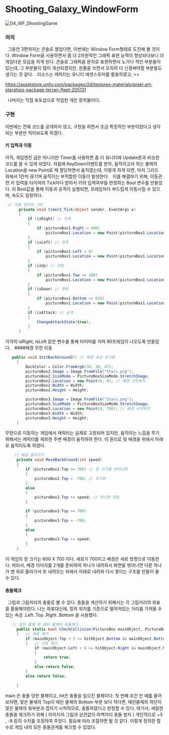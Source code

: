 # Shooting_Galaxy_WindowForm
 
![04_WF_ShootingGame](https://user-images.githubusercontent.com/65384983/177000912-7b52d2fc-2b5a-446f-bd07-36b33470ae5f.gif)


### 의의
 
그동안 3편까지는 콘솔로 했었다면, 이번에는 Window Form형태로 도전해 볼 것이다.
Window Form을 사용하면서 좀 더 2차원적인 그래픽 표현 능력이 향상되다보니 더 게임다운 모습을 하게 된다.
콘솔로 그래픽을 문자로 표현하면서 노가다 적인 부분들이 있는데,
그 부분들이 많이 개선되겠지만, 윈폼을 쓰면서 오히려 더 신경써야할 부분들도 생기는 것 같다.
 
리소스는 캐릭터는 유니티 에셋스토어를 활용하였고, >>

https://assetstore.unity.com/packages/2d/textures-materials/pixel-art-starships-package-terran-fleet-205131

 
나머지는 직접 포토샵으로 작업한 개인 창작물이다.

### 구현
이번에는 전체 코드를 공개하지 않고, 구현을 하면서 조금 특징적인 부분이었다고 생각되는 부분만
적어보도록 하겠다.
 
#### 키 입력과 이동
아직, 게임엔진 급은 아니지만 Timer를 사용하면 좀 더 유니티에 Update문과 비슷한 코드를 쓸 수 있게 되었다.
처음에 KeyDown이벤트를 받아, 움직이고자 하는 물체의 Location을 new Point로 재 할당하면서 움직였는데,
이렇게 하게 되면, 마치 그리드 위에서 1칸씩 끊기며 움직이는 부적합한 이동이 발생한다.
 
이를 해결하기 위해, 이동관련 키 입력을 타이머의 Tick마다 받아서 키의 입력여부를 판정하는
Bool 변수를 만들었다. 이 Bool값을 통해 이동과 공격이 실행되면, 프레임마다 부드럽게 이동시킬 수 있으며,
속도도 일정하다.

  ```C#
   // 이동 타이머 기반
        private void timer2_Tick(object sender, EventArgs e)
        {
            if (isRight) // 우측
            {
                if (pictureBox1.Right < 600)
                    pictureBox1.Location = new Point(pictureBox1.Location.X + 2, pictureBox1.Location.Y);
            }
            if (isLeft) // 좌측
            {
                if (pictureBox1.Left > 0)
                    pictureBox1.Location = new Point(pictureBox1.Location.X - 2, pictureBox1.Location.Y);
            }
            if (isUp) // 전방
            {
                if (pictureBox1.Top >= 300)
                    pictureBox1.Location = new Point(pictureBox1.Location.X, pictureBox1.Location.Y - 2);
            }
            if (isDown) // 후방
            {
                if (pictureBox1.Bottom <= 650)
                    pictureBox1.Location = new Point(pictureBox1.Location.X, pictureBox1.Location.Y + 2);
            }
            if (isAttack) // 공격
            {
                ChangeAttackState(true);
            }
        }
   ```
        
각각의 isRight, isLeft 같은 변수를 통해 타이머를 거쳐 90프레임이 나오도록 만들었다.
 
####배경 무한 이동

   ```C#
      public void InitBackGround2() // 배경 속성 초기화
        {
            BackColor = Color.FromArgb(38, 38, 67);
            pictureBox2.Image = Image.FromFile("Stars.png");
            pictureBox2.SizeMode = PictureBoxSizeMode.StretchImage;
            pictureBox2.Location = new Point(0, 0); // 배경 시작위치
            pictureBox2.Width = Width;
            pictureBox2.Height = Height;

            pictureBox3.Image = Image.FromFile("Stars.png");
            pictureBox3.SizeMode = PictureBoxSizeMode.StretchImage;
            pictureBox3.Location = new Point(0, 700); // 배경 시작위치
            pictureBox3.Width = Width;
            pictureBox3.Height = Height;
        }
   ```
무한으로 이동하는 게임에서 캐릭터는 실제로 고정되어 있지만, 움직이는 느낌을 주기 위해서는
캐릭터를 제외한 주변 배경이 움직여야 한다. 이 원리로 뒷 배경을 위에서 아래로 움직이도록 하였다.
   ```C#
       // 배경 움직이기
        private void MoveBackGround(int speed)
        {
            if (pictureBox2.Top >= 700) // 창 크기를 벗어나면
            {
                pictureBox2.Top = -700; // 초기화
            }
            else
            {
                pictureBox2.Top += speed; // 아니면 이동
            }

            if (pictureBox3.Top >= 700)
            {
                pictureBox3.Top = -700;
            }
            else
            {
                pictureBox3.Top += speed;
            }
        }
   ```
이 게임의 창 크기는 600 X 700 이다. 세로가 700이고 배경은 세로 방향으로 이동한다.
따라서, 배경 이미지를 2개를 준비하여 하나가 내려와서 화면을 벗어나면 다른 하나가 맨 위로 올라가서 또 내려오는
위에서 아래로 내려와 다시 쌓이는 구조를 만들어 줄 수 있다.

#### 충돌체크
 
그림과 그림끼리의 충돌로 볼 수 있다. 충돌을 계산하기 위해서는 각 그림끼리의 좌표를 활용해야한다.
나는 좌표대신에, 창의 위치를 기준으로 떨어져있는 거리를 가져올 수 있는 속성 .Left .Top .Right .Bottom 을 사용했다.

   ```C#
      // 맞은 물체 와 때린 물체의 충돌체크
        public static bool CheckCollision(PictureBox mainObject, PictureBox hitObject)
        {	// 세로 체크
            if (mainObject.Top + 3 <= hitObject.Bottom && mainObject.Bottom - 3 >= hitObject.Top)
            {	// 가로 체크
                if (mainObject.Left + 8 <= hitObject.Right && mainObject.Right - 8>= hitObject.Left)
                {
                    return true;
                }
                else return false;
            }
            else return false;

        }
   ```
main 은 충돌 당한 물체이고, hit은 충돌을 일으킨 물체이다.
첫 번째 조건 만 예를 들어 보자면, 맞은 물체의 Top이 때린 물체의 Bottom 부분 보다 작다면, 때린물체의 하단이 맞은 물체의 윗부분과 겹치기 시작하므로, 충돌하였다고 판정할 수 있다.
여기서, 세밀한 충돌을 체크하기 위해 ( 이미지의 그림과 상관없이 여백끼리 충돌 방지 )
개인적으로 +3 , -8 등의 수치를 조정하여 주었다. 필요에 따라 조절하면 될 것 같다.
이렇게 정의한 함수로 게임 내의 모든 충돌관계를 체크할 수 있었다.
